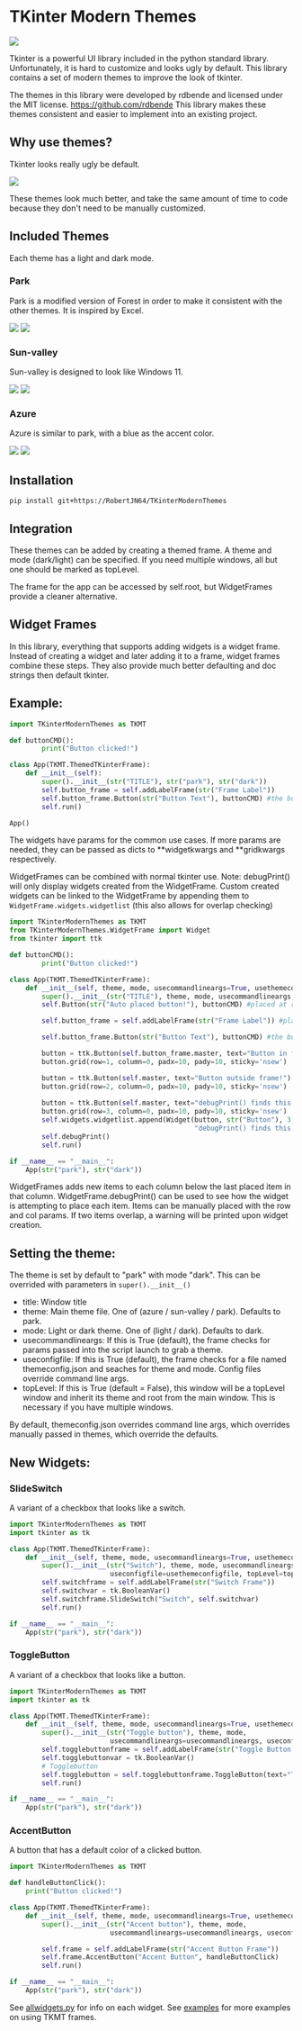 # TKinter Modern Themes

![](TKinterModernThemes/images/parkdark.jpg)

Tkinter is a powerful UI library included in the python standard library.
Unfortunately, it is hard to customize and looks ugly by default.
This library contains a set of modern themes to improve the look of tkinter.

The themes in this library were developed by rdbende and licensed under the MIT license.
https://github.com/rdbende
This library makes these themes consistent and easier to implement into an existing project.

## Why use themes?
Tkinter looks really ugly be default.

![](TKinterModernThemes/images/notheme.jpg)

These themes look much better, and take the same amount of time to code
because they don't need to be manually customized.

## Included Themes

Each theme has a light and dark mode.

### Park
Park is a modified version of Forest in order to make it consistent
with the other themes. It is inspired by Excel.

![](TKinterModernThemes/images/parkdark.jpg)
![](TKinterModernThemes/images/parklight.jpg)

### Sun-valley
Sun-valley is designed to look like Windows 11.

![](TKinterModernThemes/images/sun-valleydark.jpg)
![](TKinterModernThemes/images/sun-valleylight.jpg)

### Azure
Azure is similar to park, with a blue as the accent color.

![](TKinterModernThemes/images/azuredark.jpg)
![](TKinterModernThemes/images/azurelight.jpg)

## Installation

`pip install git+https://RobertJN64/TKinterModernThemes`

## Integration

These themes can be added by creating a themed frame.
A theme and mode (dark/light) can be specified.
If you need multiple windows, all but one should be marked as topLevel.

The frame for the app can be accessed by self.root, but WidgetFrames
provide a cleaner alternative.

## Widget Frames

In this library, everything that supports adding widgets is a widget frame.
Instead of creating a widget and later adding it to a frame, widget frames combine these
steps. They also provide much better defaulting and doc strings then default tkinter.

## Example:
```python
import TKinterModernThemes as TKMT

def buttonCMD():
        print("Button clicked!")

class App(TKMT.ThemedTKinterFrame):
    def __init__(self):
        super().__init__(str("TITLE"), str("park"), str("dark"))
        self.button_frame = self.addLabelFrame(str("Frame Label"))
        self.button_frame.Button(str("Button Text"), buttonCMD) #the button is dropped straight into the frame
        self.run()

App()
```

The widgets have params for the common use cases. If more params are needed, they can be
passed as dicts to **widgetkwargs and **gridkwargs respectively.

WidgetFrames can be combined with normal tkinter use. Note: debugPrint() will only
display widgets created from the WidgetFrame. Custom created
widgets can be linked to the WidgetFrame by appending them to
`WidgetFrame.widgets.widgetlist` (this also allows for overlap checking)

```python
import TKinterModernThemes as TKMT
from TKinterModernThemes.WidgetFrame import Widget
from tkinter import ttk

def buttonCMD():
        print("Button clicked!")

class App(TKMT.ThemedTKinterFrame):
    def __init__(self, theme, mode, usecommandlineargs=True, usethemeconfigfile=True, topLevel=False):
        super().__init__(str("TITLE"), theme, mode, usecommandlineargs, usethemeconfigfile, topLevel)
        self.Button(str("Auto placed button!"), buttonCMD) #placed at row 0, col 0

        self.button_frame = self.addLabelFrame(str("Frame Label")) #placed at row 1, col 0

        self.button_frame.Button(str("Button Text"), buttonCMD) #the button is dropped straight into the frame

        button = ttk.Button(self.button_frame.master, text="Button in frame!")
        button.grid(row=1, column=0, padx=10, pady=10, sticky='nsew')

        button = ttk.Button(self.master, text="Button outside frame!")
        button.grid(row=2, column=0, padx=10, pady=10, sticky='nsew')
        
        button = ttk.Button(self.master, text="debugPrint() finds this button")
        button.grid(row=3, column=0, padx=10, pady=10, sticky='nsew')
        self.widgets.widgetlist.append(Widget(button, str("Button"), 3, 0, 1, 1,
                                              "debugPrint() finds this button"))
        self.debugPrint()
        self.run()

if __name__ == "__main__":
    App(str("park"), str("dark"))
```

WidgetFrames adds new items to each column below the last placed item in that column.
WidgetFrame.debugPrint() can be used to see how the widget is attempting
to place each item.
Items can be manually placed with the row and col params. If two items overlap, 
a warning will be printed upon widget creation.

## Setting the theme:

The theme is set by default to "park" with mode "dark". This can be overrided
with parameters in `super().__init__()`

- title: Window title 
- theme: Main theme file. One of (azure / sun-valley / park). Defaults to park.
- mode: Light or dark theme. One of (light / dark). Defaults to dark.
- usecommandlineargs: If this is True (default), the frame checks for params passed into the script
        launch to grab a theme.
- useconfigfile: If this is True (default), the frame checks for a file named themeconfig.json and seaches for
        theme and mode. Config files override command line args.
- topLevel: If this is True (default = False), this window will be a topLevel window
        and inherit its theme and root from the main window. This is necessary if you
        have multiple windows.

By default, themeconfig.json overrides command line args, which overrides manually passed in themes,
which override the defaults.

## New Widgets:

### SlideSwitch

A variant of a checkbox that looks like a switch.
```python
import TKinterModernThemes as TKMT
import tkinter as tk

class App(TKMT.ThemedTKinterFrame):
    def __init__(self, theme, mode, usecommandlineargs=True, usethemeconfigfile=True, topLevel=False):
        super().__init__(str("Switch"), theme, mode, usecommandlineargs=usecommandlineargs,
                         useconfigfile=usethemeconfigfile, topLevel=topLevel)
        self.switchframe = self.addLabelFrame(str("Switch Frame"))
        self.switchvar = tk.BooleanVar()
        self.switchframe.SlideSwitch("Switch", self.switchvar)
        self.run()

if __name__ == "__main__":
    App(str("park"), str("dark"))
```


### ToggleButton

A variant of a checkbox that looks like a button.
```python
import TKinterModernThemes as TKMT
import tkinter as tk

class App(TKMT.ThemedTKinterFrame):
    def __init__(self, theme, mode, usecommandlineargs=True, usethemeconfigfile=True, topLevel=False):
        super().__init__(str("Toggle button"), theme, mode,
                         usecommandlineargs=usecommandlineargs, useconfigfile=usethemeconfigfile, topLevel=topLevel)
        self.togglebuttonframe = self.addLabelFrame(str("Toggle Button Frame"))
        self.togglebuttonvar = tk.BooleanVar()
        # Togglebutton
        self.togglebutton = self.togglebuttonframe.ToggleButton(text="Toggle button", variable=self.togglebuttonvar)
        self.run()

if __name__ == "__main__":
    App(str("park"), str("dark"))
```


### AccentButton

A button that has a default color of a clicked button.
```python
import TKinterModernThemes as TKMT

def handleButtonClick():
    print("Button clicked!")

class App(TKMT.ThemedTKinterFrame):
    def __init__(self, theme, mode, usecommandlineargs=True, usethemeconfigfile=True, topLevel=False):
        super().__init__(str("Accent button"), theme, mode,
                         usecommandlineargs=usecommandlineargs, useconfigfile=usethemeconfigfile, topLevel=topLevel)

        self.frame = self.addLabelFrame(str("Accent Button Frame"))
        self.frame.AccentButton("Accent Button", handleButtonClick)
        self.run()

if __name__ == "__main__":
    App(str("park"), str("dark"))
```

See [allwidgets.py](TKinterModernThemes/examples/allwidgets.py) for info on each widget.
See [examples](TKinterModernThemes/examples) for more examples on using TKMT frames.
